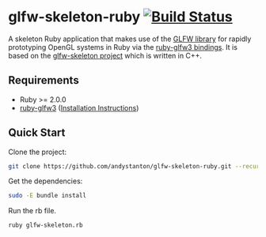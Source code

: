 # glfw-skeleton-ruby [![Build Status](https://travis-ci.org/andystanton/glfw-skeleton-ruby.png?branch=master)](https://travis-ci.org/andystanton/glfw-skeleton-ruby)

A skeleton Ruby application that makes use of the [GLFW library](http://www.glfw.org) for rapidly prototyping OpenGL systems in Ruby via the [ruby-glfw3 bindings](https://github.com/nilium/ruby-glfw3). It is based on the [glfw-skeleton project](https://github.com/andystanton/glfw-skeleton) which is written in C++.

## Requirements

 * Ruby >= 2.0.0
 * [ruby-glfw3](https://github.com/nilium/ruby-glfw3) ([Installation Instructions](https://github.com/nilium/ruby-glfw3/blob/master/README.md#intro))

## Quick Start

Clone the project:

```sh
git clone https://github.com/andystanton/glfw-skeleton-ruby.git --recursive && cd glfw-skeleton-ruby
```

Get the dependencies:

```sh
sudo -E bundle install
```

Run the rb file.

```sh
ruby glfw-skeleton.rb
```
